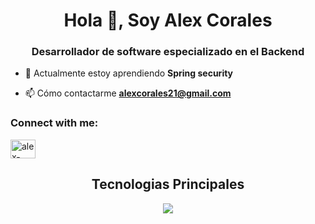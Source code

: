 <h1 align="center">Hola 👋, Soy Alex Corales</h1>
<h3 align="center">Desarrollador de software especializado en el Backend</h3>

- 🌱 Actualmente estoy aprendiendo **Spring security**

- 📫 Cómo contactarme **alexcorales21@gmail.com**

<h3 align="left">Connect with me:</h3>
<p align="left">
<a href="https://linkedin.com/in/alex-corales" target="blank"><img align="center" src="https://raw.githubusercontent.com/rahuldkjain/github-profile-readme-generator/master/src/images/icons/Social/linked-in-alt.svg" alt="alex-corales" height="30" width="40" /></a>
</p>

<h2 align="center"> Tecnologias Principales </h2> 
<p align="center">
  <a href="">
    <img src="https://skillicons.dev/icons?i=java,spring,mysql,docker&perline=14" />
  </a>
</p>
